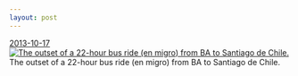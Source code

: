 ```yaml
---
layout: post
---
```


<p>
  <time><a href="/95">2013-10-17</a></time>
  <a href="/95"><img src="{{ site.assets_url }}/95-640.jpg" srcset="{{ site.assets_url }}/95-1280.jpg 1280w, {{ site.assets_url }}/95-960.jpg 960w, {{ site.assets_url }}/95-640.jpg 640w, {{ site.assets_url }}/95-320.jpg 320w" sizes="(min-width: 700px) 50vw, calc(100vw - 2rem)" alt="The outset of a 22-hour bus ride (en migro) from BA to Santiago de Chile." /></a>
  <span>The outset of a 22-hour bus ride (en migro) from BA to Santiago de Chile.</span>
</p>
